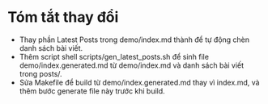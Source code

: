 # Tóm tắt thay đổi

- Thay phần Latest Posts trong demo/index.md thành <!--LATEST_POSTS--> để tự động chèn danh sách bài viết.
- Thêm script shell scripts/gen_latest_posts.sh để sinh file demo/index.generated.md từ demo/index.md và danh sách bài viết trong posts/.
- Sửa Makefile để build từ demo/index.generated.md thay vì index.md, và thêm bước generate file này trước khi build. 